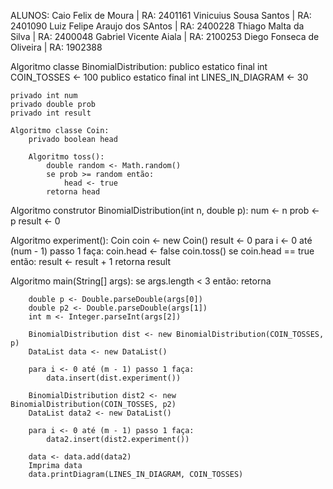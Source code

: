 ALUNOS:
Caio Felix de Moura | RA: 2401161
Vinicuius Sousa Santos | RA: 2401090
Luiz Felipe Araujo dos SAntos | RA: 2400228
Thiago Malta da Silva | RA: 2400048
Gabriel Vicente Aiala | RA: 2100253
Diego Fonseca de Oliveira | RA: 1902388

Algoritmo classe BinomialDistribution:
    publico estatico final int COIN_TOSSES <- 100
    publico estatico final int LINES_IN_DIAGRAM <- 30

    privado int num
    privado double prob
    privado int result

    Algoritmo classe Coin:
        privado boolean head

        Algoritmo toss():
            double random <- Math.random()
            se prob >= random então:
                head <- true
            retorna head

   Algoritmo construtor BinomialDistribution(int n, double p):
        num <- n
        prob <- p
        result <- 0

   Algoritmo experiment():
        Coin coin <- new Coin()
        result <- 0
        para i <- 0 até (num - 1) passo 1 faça:
            coin.head <- false
            coin.toss()
            se coin.head == true então:
                result <- result + 1
        retorna result

   Algoritmo main(String[] args):
        se args.length < 3 então:
            retorna

        double p <- Double.parseDouble(args[0])
        double p2 <- Double.parseDouble(args[1])
        int m <- Integer.parseInt(args[2])

        BinomialDistribution dist <- new BinomialDistribution(COIN_TOSSES, p)
        DataList data <- new DataList()

        para i <- 0 até (m - 1) passo 1 faça:
            data.insert(dist.experiment())

        BinomialDistribution dist2 <- new BinomialDistribution(COIN_TOSSES, p2)
        DataList data2 <- new DataList()

        para i <- 0 até (m - 1) passo 1 faça:
            data2.insert(dist2.experiment())

        data <- data.add(data2)
        Imprima data
        data.printDiagram(LINES_IN_DIAGRAM, COIN_TOSSES)
